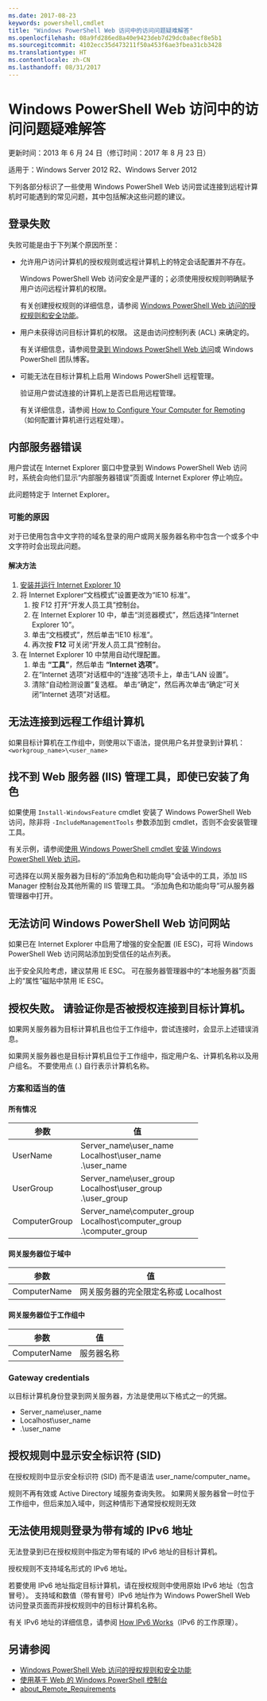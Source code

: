 ```yaml
---
ms.date: 2017-08-23
keywords: powershell,cmdlet
title: "Windows PowerShell Web 访问中的访问问题疑难解答"
ms.openlocfilehash: 08a9fd286ed8a40e9423deb7d29dc0a8ecf8e5b1
ms.sourcegitcommit: 4102ecc35d473211f50a453f6ae3fbea31cb3428
ms.translationtype: HT
ms.contentlocale: zh-CN
ms.lasthandoff: 08/31/2017
---
```

# <a name="troubleshooting-access-problems-in-windows-powershell-web-access"></a>Windows PowerShell Web 访问中的访问问题疑难解答

更新时间：2013 年 6 月 24 日（修订时间：2017 年 8 月 23 日）

适用于：Windows Server 2012 R2、Windows Server 2012

下列各部分标识了一些使用 Windows PowerShell Web 访问尝试连接到远程计算机时可能遇到的常见问题，其中包括解决这些问题的建议。

## <a name="sign-in-failure"></a>登录失败

失败可能是由于下列某个原因所至：

- 允许用户访问计算机的授权规则或远程计算机上的特定会话配置并不存在。

  Windows PowerShell Web 访问安全是严谨的；必须使用授权规则明确赋予用户访问远程计算机的权限。

  有关创建授权规则的详细信息，请参阅 [Windows PowerShell Web 访问的授权规则和安全功能](authorization-rules-and-security-features-of-windows-powershell-web-access.md)。

- 用户未获得访问目标计算机的权限。 这是由访问控制列表 (ACL) 来确定的。

  有关详细信息，请参阅[登录到 Windows PowerShell Web 访问](use-the-web-based-windows-powershell-console.md#signing-in-to-windows-powershell-web-access)或 Windows PowerShell 团队博客。

- 可能无法在目标计算机上启用 Windows PowerShell 远程管理。

  验证用户尝试连接的计算机上是否已启用远程管理。

  有关详细信息，请参阅 [How to Configure Your Computer for Remoting](https://docs.microsoft.com/en-us/powershell/module/microsoft.powershell.core/about/about_remote_requirements#how-to-configure-your-computer-for-remoting)（如何配置计算机进行远程处理）。

## <a name="internal-server-error"></a>内部服务器错误

用户尝试在 Internet Explorer 窗口中登录到 Windows PowerShell Web 访问时，系统会向他们显示“内部服务器错误”页面或 Internet Explorer 停止响应。

此问题特定于 Internet Explorer。

### <a name="possible-cause"></a>可能的原因

对于已使用包含中文字符的域名登录的用户或网关服务器名称中包含一个或多个中文字符时会出现此问题。

#### <a name="workaround"></a>解决方法

1. [安装并运行 Internet Explorer 10](http://ie.microsoft.com/testdrive/info/downloads/Default.html)
1. 将 Internet Explorer“文档模式”设置更改为“IE10 标准”。
   1. 按 F12 打开“开发人员工具”控制台。
   1. 在 Internet Explorer 10 中，单击“浏览器模式”，然后选择“Internet Explorer 10”。
   1. 单击“文档模式”，然后单击“IE10 标准”。
   1. 再次按 **F12** 可关闭“开发人员工具”控制台。
1. 在 Internet Explorer 10 中禁用自动代理配置。
   1. 单击 **“工具”**，然后单击 **“Internet 选项”**。
   1. 在“Internet 选项”对话框中的“连接”选项卡上，单击“LAN 设置”。
   1. 清除“自动检测设置”复选框。 单击“确定”，然后再次单击“确定”可关闭“Internet 选项”对话框。

## <a name="cannot-connect-to-a-remote-workgroup-computer"></a>无法连接到远程工作组计算机

如果目标计算机在工作组中，则使用以下语法，提供用户名并登录到计算机：`<workgroup_name>\<user_name>`

## <a name="cannot-find-web-server-iis-management-tools-even-though-the-role-was-installed"></a>找不到 Web 服务器 (IIS) 管理工具，即使已安装了角色

如果使用 `Install-WindowsFeature` cmdlet 安装了 Windows PowerShell Web 访问，除非将 `-IncludeManagementTools` 参数添加到 cmdlet，否则不会安装管理工具。

有关示例，请参阅[使用 Windows PowerShell cmdlet 安装 Windows PowerShell Web 访问](install-and-use-windows-powershell-web-access.md#to-install-windows-powershell-web-access-by-using-windows-powershell-cmdlets)。

可选择在以网关服务器为目标的“添加角色和功能向导”会话中的工具，添加 IIS Manager 控制台及其他所需的 IIS 管理工具。
“添加角色和功能向导”可从服务器管理器中打开。

## <a name="windows-powershell-web-access-website-is-not-accessible"></a>无法访问 Windows PowerShell Web 访问网站

如果已在 Internet Explorer 中启用了增强的安全配置 (IE ESC)，可将 Windows PowerShell Web 访问网站添加到受信任的站点列表。

出于安全风险考虑，建议禁用 IE ESC。
可在服务器管理器中的“本地服务器”页面上的“属性”磁贴中禁用 IE ESC。

## <a name="an-authorization-failure-occurred-verify-that-you-are-authorized-to-connect-to-the-destination-computer"></a>授权失败。 请验证你是否被授权连接到目标计算机。

如果网关服务器为目标计算机且也位于工作组中，尝试连接时，会显示上述错误消息。

如果网关服务器也是目标计算机且位于工作组中，指定用户名、计算机名称以及用户组名。
不要使用点 (.) 自行表示计算机名称。

### <a name="scenarios-and-proper-values"></a>方案和适当的值

#### <a name="all-cases"></a>所有情况

参数 | 值
-- | --
UserName | Server\_name\\user\_name<br/>Localhost\\user\_name<br/>.\\user\_name
UserGroup | Server\_name\\user\_group<br/>Localhost\\user\_group<br/>.\\user\_group
ComputerGroup | Server\_name\\computer\_group<br/>Localhost\\computer\_group<br/>.\\computer\_group

#### <a name="gateway-server-is-in-a-domain"></a>网关服务器位于域中

参数 | 值
-- | --
ComputerName | 网关服务器的完全限定名称或 Localhost

#### <a name="gateway-server-is-in-a-workgroup"></a>网关服务器位于工作组中

参数 | 值
-- | --
ComputerName | 服务器名称

### <a name="gateway-credentials"></a>Gateway credentials

以目标计算机身份登录到网关服务器，方法是使用以下格式之一的凭据。

- Server\_name\\user\_name
- Localhost\\user\_name
- .\\user\_name

## <a name="a-security-identifier-sid-is-displayed-in-an-authorization-rule"></a>授权规则中显示安全标识符 (SID)

在授权规则中显示安全标识符 (SID) 而不是语法 user\_name/computer\_name。

规则不再有效或 Active Directory 域服务查询失败。
如果网关服务器曾一时位于工作组中，但后来加入域中，则这种情形下通常授权规则无效

## <a name="cannot-sign-in-with-rule-as-an-ipv6-address-with-a-domain"></a>无法使用规则登录为带有域的 IPv6 地址

无法登录到已在授权规则中指定为带有域的 IPv6 地址的目标计算机。

授权规则不支持域名形式的 IPv6 地址。

若要使用 IPv6 地址指定目标计算机，请在授权规则中使用原始 IPv6 地址（包含冒号）。
支持域和数值（带有冒号）IPv6 地址作为 Windows PowerShell Web 访问登录页面而非授权规则中的目标计算机名称。 

有关 IPv6 地址的详细信息，请参阅 [How IPv6 Works](https://technet.microsoft.com/en-us/library/cc781672(v=ws.10).aspx)（IPv6 的工作原理）。

## <a name="see-also"></a>另请参阅

- [Windows PowerShell Web 访问的授权规则和安全功能](https://technet.microsoft.com/en-us/library/dn282394(v=ws.11).aspx)
- [使用基于 Web 的 Windows PowerShell 控制台](https://technet.microsoft.com/en-us/library/hh831417(v=ws.11).aspx)
- [about_Remote_Requirements](https://docs.microsoft.com/en-us/powershell/module/microsoft.powershell.core/about/about_remote_requirements)
